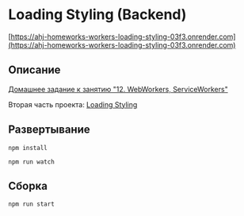 # Loading Styling (Backend)

[https://ahj-homeworks-workers-loading-styling-03f3.onrender.com](https://ahj-homeworks-workers-loading-styling-03f3.onrender.com)

## Описание

[Домашнее задание к занятию "12. WebWorkers, ServiceWorkers"](https://github.com/netology-code/ahj-homeworks/tree/AHJ-50/workers#loading-styling)

Вторая часть проекта: [Loading Styling](https://github.com/neondoll/ahj-homeworks-workers-loading-styling)

## Развертывание

```npm install```

```npm run watch```

## Сборка

```npm run start```
